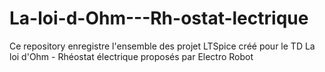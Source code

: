 # La-loi-d-Ohm---Rh-ostat-lectrique
Ce repository enregistre l'ensemble des projet LTSpice créé pour le TD La loi d'Ohm - Rhéostat électrique proposés par Electro Robot
